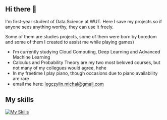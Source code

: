 ## Hi there 👋

I'm first-year student of Data Science at WUT. Here I save my projects so if anyone sees anything worthy, they can use it freely.

Some of them are studies projects, some of them were born by boredom and some of them I created to assist me while playing games)

- I’m currently studying Cloud Computing, Deep Learning and Advanced Machine Learning
- Calculus and Probability Theory are my two most beloved courses, but not many of my collegues would agree, hehe
- In my freetime I play piano, though occasions due to piano availability are rare
- email me here: legczylin.michal@gmail.com

## My skills
[![My Skills](https://skillicons.dev/icons?i=python,django,pytorch,r,matlab,java,kafka,mysql,sqlite,php,symfony,c,cpp,cs,regex,html,css,js,jquery,npm,git,github,latex,qt,bash,powershell,sketchup&perline=10)](https://skillicons.dev)

